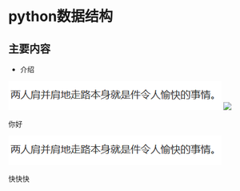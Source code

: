 # python数据结构

## 主要内容

- 介绍

![](https://github.com/stormblinger-ai/Tale-roads/blob/main/notes/%E7%AE%97%E6%B3%95%E4%B8%8E%E6%95%B0%E6%8D%AE%E7%BB%93%E6%9E%84/Python%E6%95%B0%E6%8D%AE%E7%BB%93%E6%9E%84/pics/%E5%BC%80%E5%BF%83.PNG)
![](/Python数据结构/pics/开心.PNG)

你好

![image-20230321142608667](https://github.com/stormblinger-ai/Tale-roads/blob/main/notes/%E7%AE%97%E6%B3%95%E4%B8%8E%E6%95%B0%E6%8D%AE%E7%BB%93%E6%9E%84/Python%E6%95%B0%E6%8D%AE%E7%BB%93%E6%9E%84/pics/%E5%BC%80%E5%BF%83.PNG)

快快快
